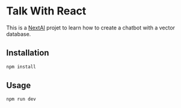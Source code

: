 # Talk With React

This is a [NextAI](https://codelynx.dev/nextai/courses?utm_campaign=talk-with-react-readme) projet to learn how to create a chatbot with a vector database.

## Installation

```bash
npm install
```

## Usage

```bash
npm run dev
```

